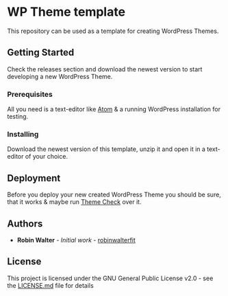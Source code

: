 # WP Theme template

This repository can be used as a template for creating WordPress Themes.

## Getting Started

Check the releases section and download the newest version to start developing a new WordPress Theme.

### Prerequisites

All you need is a text-editor like [Atom](https://atom.io/) & a running WordPress installation for testing.

### Installing

Download the newest version of this template, unzip it and open it in a text-editor of your choice.

## Deployment

Before you deploy your new created WordPress Theme you should be sure, that it works & maybe run [Theme Check](https://wordpress.org/plugins/theme-check/) over it.

## Authors

* **Robin Walter** - *Initial work* - [robinwalterfit](https://github.com/robinwalterfit)

## License

This project is licensed under the GNU General Public License v2.0 - see the [LICENSE.md](LICENSE.md) file for details
